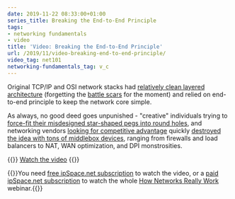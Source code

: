 ```yaml
---
date: 2019-11-22 08:33:00+01:00
series_title: Breaking the End-to-End Principle
tags:
- networking fundamentals
- video
title: 'Video: Breaking the End-to-End Principle'
url: /2019/11/video-breaking-end-to-end-principle/
video_tag: net101
networking-fundamentals_tag: v_c
---
```

Original TCP/IP and OSI network stacks had [relatively clean layered architecture](/2019/11/video-putting-networking-layers-together/) (forgetting the [battle scars](/2019/09/response-osi-model-is-lie/) for the moment) and relied on end-to-end principle to keep the network core simple.

As always, no good deed goes unpunished - "creative" individuals trying to [force-fit their misdesigned star-shaped pegs into round holes](/2013/04/this-is-what-makes-networking-so-complex/), and networking vendors [looking for competitive advantage](/2019/11/stretched-vlans-and-failing-firewall/) quickly [destroyed the idea with tons of middlebox devices](https://my.ipspace.net/bin/get/Net101/L2.5%20-%20Breaking%20the%20End-to-End%20Principle.mp4?doccode=Net101), ranging from firewalls and load balancers to NAT, WAN optimization, and DPI monstrosities.

{{<jump>}}
[Watch the video](https://my.ipspace.net/bin/get/Net101/L2.5%20-%20Breaking%20the%20End-to-End%20Principle.mp4?doccode=Net101)
{{</jump>}}

{{<note free>}}You need [free ipSpace.net subscription](https://www.ipspace.net/Subscription/Free) to watch the video, or a [paid ipSpace.net subscription](https://www.ipspace.net/Subscription/) to watch the whole [How Networks Really Work](https://my.ipspace.net/bin/list?id=Net101) webinar.{{</note>}}
